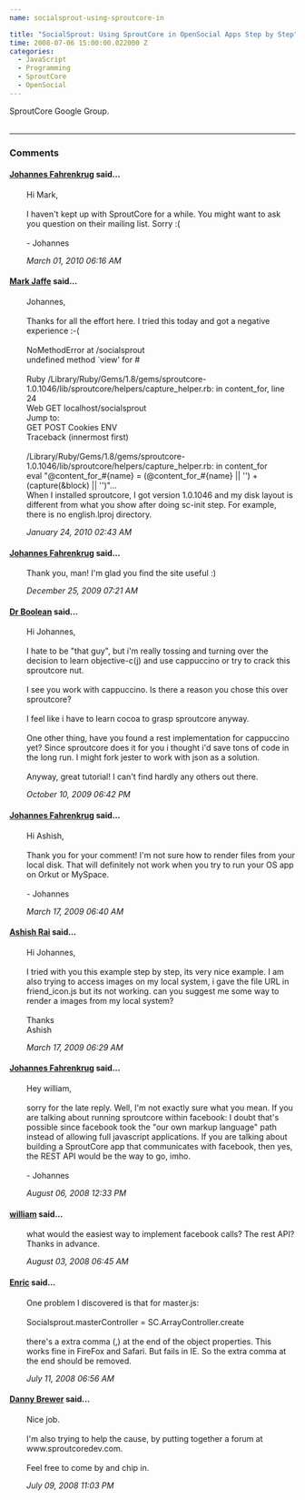 ```yaml
---
name: socialsprout-using-sproutcore-in

title: "SocialSprout: Using SproutCore in OpenSocial Apps Step by Step"
time: 2008-07-06 15:00:00.022000 Z
categories:
  - JavaScript
  - Programming
  - SproutCore
  - OpenSocial
---
```


SproutCore Google Group</a>.<br /></div>
<br/><hr/><h3>Comments</h3>

<div class="swcomment"><h4><a href="http://www.blogger.com/profile/06650223978538123548">Johannes Fahrenkrug</a> said...</h4>
<p style="margin-left: 30px">Hi Mark,<br /><br />I haven&#39;t kept up with SproutCore for a while. You might want to ask you question on their mailing list. Sorry :(<br /><br />- Johannes</p>
<em class="swlightgray" style="margin-left: 30px">March 01, 2010 06:16 AM</em></div>
<div class="swcomment"><h4><a href="http://www.blogger.com/profile/12508625405809778726">Mark Jaffe</a> said...</h4>
<p style="margin-left: 30px">Johannes,<br /><br />Thanks for all the effort here. I tried this today and got a negative experience :-(<br /><br />NoMethodError at /socialsprout<br />undefined method `view&#39; for #<br /><br />Ruby /Library/Ruby/Gems/1.8/gems/sproutcore-1.0.1046/lib/sproutcore/helpers/capture_helper.rb: in content_for, line 24<br />Web GET localhost/socialsprout<br />Jump to:<br /> GET POST Cookies ENV<br />Traceback (innermost first)<br /><br />/Library/Ruby/Gems/1.8/gems/sproutcore-1.0.1046/lib/sproutcore/helpers/capture_helper.rb: in content_for<br />        eval &quot;@content_for_#{name} = (@content_for_#{name} || &#39;&#39;) + (capture(&amp;block) || &#39;&#39;)&quot;...<br />  When I installed sproutcore, I got version 1.0.1046 and my disk layout is different from what you show after doing sc-init step. For example, there is no english.lproj directory.</p>
<em class="swlightgray" style="margin-left: 30px">January 24, 2010 02:43 AM</em></div>
<div class="swcomment"><h4><a href="http://www.blogger.com/profile/06650223978538123548">Johannes Fahrenkrug</a> said...</h4>
<p style="margin-left: 30px">Thank you, man! I&#39;m glad you find the site useful :)</p>
<em class="swlightgray" style="margin-left: 30px">December 25, 2009 07:21 AM</em></div>
<div class="swcomment"><h4><a href="http://www.blogger.com/profile/02904264061540036226">Dr Boolean</a> said...</h4>
<p style="margin-left: 30px">Hi Johannes,<br /><br />I hate to be &quot;that guy&quot;, but i&#39;m really tossing and turning over the decision to learn objective-c(j) and use cappuccino or try to crack this sproutcore nut.<br /><br />I see you work with cappuccino.  Is there a reason you chose this over sproutcore?<br /><br />I feel like i have to learn cocoa to grasp sproutcore anyway.<br /><br />One other thing, have you found a rest implementation for cappuccino yet?  Since sproutcore does it for you i thought i&#39;d save tons of code in the long run.  I might fork jester to work with json as a solution.<br /><br />Anyway, great tutorial!  I can&#39;t find hardly any others out there.</p>
<em class="swlightgray" style="margin-left: 30px">October 10, 2009 06:42 PM</em></div>
<div class="swcomment"><h4><a href="http://www.blogger.com/profile/06650223978538123548">Johannes Fahrenkrug</a> said...</h4>
<p style="margin-left: 30px">Hi Ashish,<BR/><BR/>Thank you for your comment! I'm not sure how to render files from your local disk. That will definitely not work when you try to run your OS app on Orkut or MySpace.<BR/><BR/>- Johannes</p>
<em class="swlightgray" style="margin-left: 30px">March 17, 2009 06:40 AM</em></div>
<div class="swcomment"><h4><a href="http://www.blogger.com/profile/13260058694630964297">Ashish Rai</a> said...</h4>
<p style="margin-left: 30px">Hi Johannes,<BR/><BR/>I tried with you this example step by step, its very nice example. I am also trying to access images on my local system, i gave the file URL in friend_icon.js but its not working. can you suggest me some way to render a images from my local system?<BR/><BR/>Thanks<BR/>Ashish</p>
<em class="swlightgray" style="margin-left: 30px">March 17, 2009 06:29 AM</em></div>
<div class="swcomment"><h4><a href="http://www.blogger.com/profile/06650223978538123548">Johannes Fahrenkrug</a> said...</h4>
<p style="margin-left: 30px">Hey william,<BR/><BR/>sorry for the late reply. Well, I'm not exactly sure what you mean. If you are talking about running sproutcore within facebook: I doubt that's possible since facebook took the "our own markup language" path instead of allowing full javascript applications. If you are talking about building a SproutCore app that communicates with facebook, then yes, the REST API would be the way to go, imho.<BR/><BR/>- Johannes</p>
<em class="swlightgray" style="margin-left: 30px">August 06, 2008 12:33 PM</em></div>
<div class="swcomment"><h4><a href="http://www.blogger.com/profile/09937601482665534375">william</a> said...</h4>
<p style="margin-left: 30px">what would the easiest way to implement facebook calls? The rest API? Thanks in advance.</p>
<em class="swlightgray" style="margin-left: 30px">August 03, 2008 06:45 AM</em></div>
<div class="swcomment"><h4><a href="http://www.blogger.com/profile/04234225040295479700">Enric</a> said...</h4>
<p style="margin-left: 30px">One problem I discovered is that for master.js:<BR/><BR/>Socialsprout.masterController = SC.ArrayController.create<BR/><BR/>there's a extra comma (,) at the end of the object properties.  This works fine in FireFox and Safari.  But fails in IE.  So the extra comma at the end should be removed.</p>
<em class="swlightgray" style="margin-left: 30px">July 11, 2008 06:56 AM</em></div>
<div class="swcomment"><h4><a href="http://www.blogger.com/profile/10798151792121888081">Danny Brewer</a> said...</h4>
<p style="margin-left: 30px">Nice job.<BR/><BR/>I'm also trying to help the cause, by putting together a forum at www.sproutcoredev.com.<BR/><BR/>Feel free to come by and chip in.</p>
<em class="swlightgray" style="margin-left: 30px">July 09, 2008 11:03 PM</em></div>
